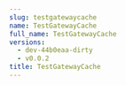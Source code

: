 ```yaml
---
slug: testgatewaycache
name: TestGatewayCache
full_name: TestGatewayCache
versions:
  - dev-44b0eaa-dirty
  - v0.0.2
title: TestGatewayCache
---
```



